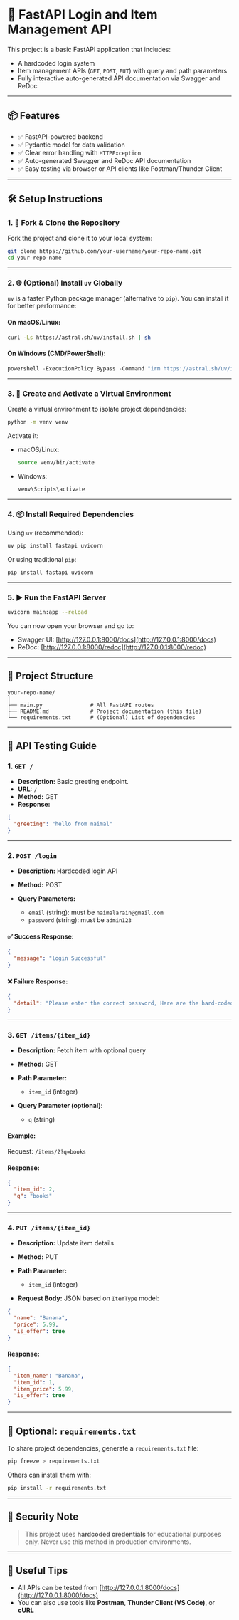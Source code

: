 # 🚀 FastAPI Login and Item Management API

This project is a basic FastAPI application that includes:
- A hardcoded login system
- Item management APIs (`GET`, `POST`, `PUT`) with query and path parameters
- Fully interactive auto-generated API documentation via Swagger and ReDoc

---

## 📦 Features

- ✅ FastAPI-powered backend
- ✅ Pydantic model for data validation
- ✅ Clear error handling with `HTTPException`
- ✅ Auto-generated Swagger and ReDoc API documentation
- ✅ Easy testing via browser or API clients like Postman/Thunder Client

---

## 🛠️ Setup Instructions

### 1. 🔁 Fork & Clone the Repository

Fork the project and clone it to your local system:

```bash
git clone https://github.com/your-username/your-repo-name.git
cd your-repo-name
````

---

### 2. 🌐 (Optional) Install `uv` Globally

`uv` is a faster Python package manager (alternative to `pip`). You can install it for better performance:

#### On macOS/Linux:

```bash
curl -Ls https://astral.sh/uv/install.sh | sh
```

#### On Windows (CMD/PowerShell):

```powershell
powershell -ExecutionPolicy Bypass -Command "irm https://astral.sh/uv/install.ps1 | iex"
```

---

### 3. 🐍 Create and Activate a Virtual Environment

Create a virtual environment to isolate project dependencies:

```bash
python -m venv venv
```

Activate it:

* macOS/Linux:

  ```bash
  source venv/bin/activate
  ```
* Windows:

  ```bash
  venv\Scripts\activate
  ```

---

### 4. 📦 Install Required Dependencies

Using `uv` (recommended):

```bash
uv pip install fastapi uvicorn
```

Or using traditional `pip`:

```bash
pip install fastapi uvicorn
```

---

### 5. ▶️ Run the FastAPI Server

```bash
uvicorn main:app --reload
```

You can now open your browser and go to:

* Swagger UI: [http://127.0.0.1:8000/docs](http://127.0.0.1:8000/docs)
* ReDoc: [http://127.0.0.1:8000/redoc](http://127.0.0.1:8000/redoc)

---

## 📂 Project Structure

```
your-repo-name/
│
├── main.py               # All FastAPI routes
├── README.md             # Project documentation (this file)
└── requirements.txt      # (Optional) List of dependencies
```

---

## 🧪 API Testing Guide

### 1. `GET /`

* **Description:** Basic greeting endpoint.
* **URL:** `/`
* **Method:** GET
* **Response:**

```json
{
  "greeting": "hello from naimal"
}
```

---

### 2. `POST /login`

* **Description:** Hardcoded login API
* **Method:** POST
* **Query Parameters:**

  * `email` (string): must be `naimalarain@gmail.com`
  * `password` (string): must be `admin123`

#### ✅ Success Response:

```json
{
  "message": "login Successful"
}
```

#### ❌ Failure Response:

```json
{
  "detail": "Please enter the correct password, Here are the hard-coded crendentials email:naimalarain@gmail.com, password:admin123"
}
```

---

### 3. `GET /items/{item_id}`

* **Description:** Fetch item with optional query
* **Method:** GET
* **Path Parameter:**

  * `item_id` (integer)
* **Query Parameter (optional):**

  * `q` (string)

#### Example:

Request: `/items/2?q=books`

#### Response:

```json
{
  "item_id": 2,
  "q": "books"
}
```

---

### 4. `PUT /items/{item_id}`

* **Description:** Update item details
* **Method:** PUT
* **Path Parameter:**

  * `item_id` (integer)
* **Request Body:** JSON based on `ItemType` model:

```json
{
  "name": "Banana",
  "price": 5.99,
  "is_offer": true
}
```

#### Response:

```json
{
  "item_name": "Banana",
  "item_id": 1,
  "item_price": 5.99,
  "is_offer": true
}
```

---

## 📄 Optional: `requirements.txt`

To share project dependencies, generate a `requirements.txt` file:

```bash
pip freeze > requirements.txt
```

Others can install them with:

```bash
pip install -r requirements.txt
```

---

## 🔐 Security Note

> This project uses **hardcoded credentials** for educational purposes only.
> Never use this method in production environments.

---

## 🧠 Useful Tips

* All APIs can be tested from [http://127.0.0.1:8000/docs](http://127.0.0.1:8000/docs)
* You can also use tools like **Postman**, **Thunder Client (VS Code)**, or **cURL**

